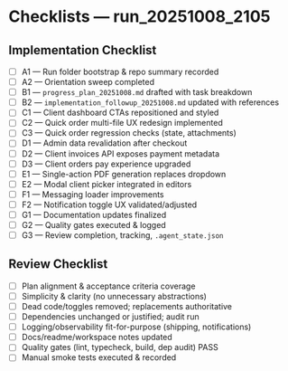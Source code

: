 # Checklists — run_20251008_2105

## Implementation Checklist
- [ ] A1 — Run folder bootstrap & repo summary recorded
- [ ] A2 — Orientation sweep completed
- [ ] B1 — `progress_plan_20251008.md` drafted with task breakdown
- [ ] B2 — `implementation_followup_20251008.md` updated with references
- [ ] C1 — Client dashboard CTAs repositioned and styled
- [ ] C2 — Quick order multi-file UX redesign implemented
- [ ] C3 — Quick order regression checks (state, attachments)
- [ ] D1 — Admin data revalidation after checkout
- [ ] D2 — Client invoices API exposes payment metadata
- [ ] D3 — Client orders pay experience upgraded
- [ ] E1 — Single-action PDF generation replaces dropdown
- [ ] E2 — Modal client picker integrated in editors
- [ ] F1 — Messaging loader improvements
- [ ] F2 — Notification toggle UX validated/adjusted
- [ ] G1 — Documentation updates finalized
- [ ] G2 — Quality gates executed & logged
- [ ] G3 — Review completion, tracking, `.agent_state.json`

## Review Checklist
- [ ] Plan alignment & acceptance criteria coverage
- [ ] Simplicity & clarity (no unnecessary abstractions)
- [ ] Dead code/toggles removed; replacements authoritative
- [ ] Dependencies unchanged or justified; audit run
- [ ] Logging/observability fit-for-purpose (shipping, notifications)
- [ ] Docs/readme/workspace notes updated
- [ ] Quality gates (lint, typecheck, build, dep audit) PASS
- [ ] Manual smoke tests executed & recorded
